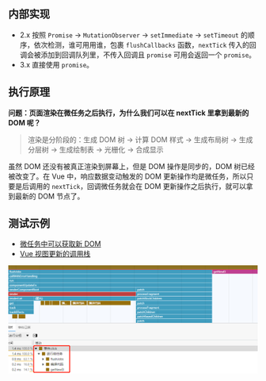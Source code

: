 ## 内部实现

- 2.x 按照 `Promise` → `MutationObserver` → `setImmediate` → `setTimeout` 的顺序，依次检测，谁可用用谁，包裹 `flushCallbacks` 函数，`nextTick` 传入的回调会被添加到回调队列里，不传入回调且 `promise` 可用会返回一个 `promise`。
- 3.x 直接使用 `promise`。

## 执行原理

**问题：页面渲染在微任务之后执行，为什么我们可以在 nextTick 里拿到最新的 DOM 呢？**

> 渲染是分阶段的：生成 DOM 树 → 计算 DOM 样式 → 生成布局树 → 生成分层树 → 生成绘制表 → 光栅化 → 合成显示

虽然 DOM 还没有被真正渲染到屏幕上，但是 DOM 操作是同步的，DOM 树已经被改变了。在 Vue 中，响应数据变动触发的 DOM 更新操作均是微任务，所以只要是后调用的 `nextTick`，回调微任务就会在 DOM 更新操作之后执行，就可以拿到最新的 DOM 节点了。

## 测试示例

- [微任务中可以获取新 DOM](./index.html)
- [Vue 视图更新的调用栈](./vue.html)

![Vue 视图更新的调用栈](./img/call-stack.png)
